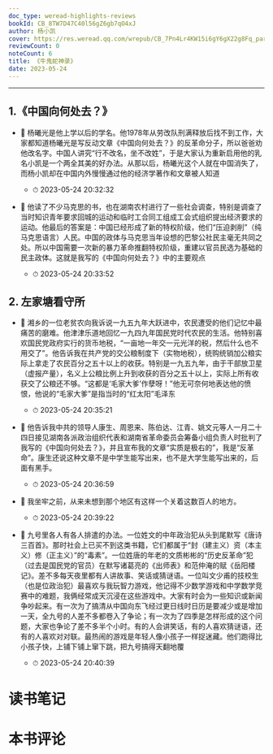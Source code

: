 ```yaml
---
doc_type: weread-highlights-reviews
bookId: CB_8TW7D47C40l56gZ6gb7qO4xJ
author: 杨小凯
cover: https://res.weread.qq.com/wrepub/CB_7Pn4Lr4KW15i6gY6gX22g8Fq_parsecover
reviewCount: 0
noteCount: 6
title: 《牛鬼蛇神录》
date: 2023-05-24
---
```


---


## 1.《中国向何处去？》


- 📌 杨曦光是他上学以后的学名。他1978年从劳改队刑满释放后找不到工作，大家都知道杨曦光是写反动文章《中国向何处去？》的反革命分子，所以爸爸劝他改名字。中国人讲究“行不改名，坐不改姓”，于是大家认为重新启用他的乳名小凯是一个两全其美的好办法。从那以后，杨曦光这个人就在中国消失了，而杨小凯却在中国内外慢慢通过他的经济学著作和文章被人知道 
    - ⏱ 2023-05-24 20:32:32 

- 📌 他读了不少马克思的书，也在湖南农村进行了一些社会调查，特别是调查了当时知识青年要求回城的运动和临时工合同工组成工会式组织提出经济要求的运动。他最后的答案是：中国已经形成了新的特权阶级，他们“压迫剥削”（纯马克思语言）人民。中国的政体与马克思当年设想的巴黎公社民主毫无共同之处。所以中国需要一次新的暴力革命推翻特权阶级，重建以官员民选为基础的民主政体。这就是我写的《中国向何处去？》中的主要观点 
    - ⏱ 2023-05-24 20:33:52 
## 2. 左家塘看守所


- 📌 湘乡的一位老贫农向我诉说一九五九年大跃进中，农民遭受的他们记忆中最痛苦的磨难。他津津乐道地回忆一九四九年国民党时代农民的生活。他特别喜欢国民党政府实行的货币地税，“一亩地一年交一元光洋的税，然后什么也不用交了”。他告诉我在共产党的交公粮制度下（实物地税），统购统销加公粮实际上拿走了农民百分之五十以上的收获。特别是一九五九年，由于干部放卫星（虚报产量），名义上公粮比例上升到收获的百分之五十以上，实际上所有收获交了公粮还不够。“这都是‘毛家大爹’作孽呀！”他无可奈何地表达他的愤恨，他说的“毛家大爹”是指当时的“红太阳”毛泽东 
    - ⏱ 2023-05-24 20:35:21 

- 📌 他告诉我中共的领导人康生、周恩来、陈伯达、江青、姚文元等人一月二十四日接见湖南各派政治组织代表和湖南省革命委员会筹备小组负责人时批判了我写的《中国向何处去？》，并且宣布我的文章“实质是极右的”，我是“反革命”。康生还说这种文章不是中学生能写出来，也不是大学生能写出来的，后面有黑手。 
    - ⏱ 2023-05-24 20:36:59 

- 📌 我坐牢之前，从来未想到那个地区有这样一个关着这数百人的地方。 
    - ⏱ 2023-05-24 20:39:22 

- 📌 九号里各人有各人排遣的办法。一位姓文的中年政治犯从头到尾默写《唐诗三百首》。那时社会上已买不到这类书籍，它们都属于“封（建主义）资（本主义）修（正主义）”的“毒素”。一位姓唐的年老的文质彬彬的“历史反革命”犯（过去是国民党的官员）在默写诸葛亮的《出师表》和范仲淹的赋《岳阳楼记》。差不多每天夜里都有人讲故事、笑话或猜谜语。一位叫文少甫的技校生（也是位政治犯）最喜欢与我玩智力游戏，他记得不少数学游戏和中学数学竞赛中的难题，我俩经常成天沉浸在这些游戏中。大家有时会为一些知识或新闻争吵起来。有一次为了搞清从中国向东飞经过更日线时日历是要减少或是增加一天，全九号的人差不多都卷入了争论；有一次为了四季是怎样形成的这个问题，大家也争论了差不多半个小时。有的人会讲笑话，有的人喜欢猜谜语，还有的人喜欢对对联。最热闹的游戏是年轻人像小孩子一样捉迷藏。他们跑得比小孩子快，上铺下铺上窜下跳，把九号搞得天翻地覆 
    - ⏱ 2023-05-24 20:40:39 

# 读书笔记


# 本书评论
